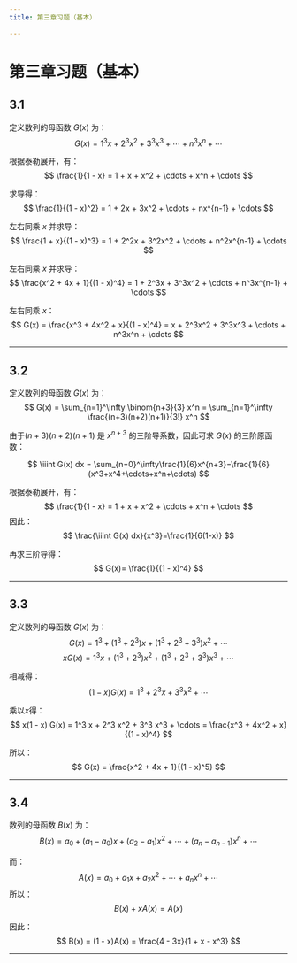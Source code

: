 ```yaml
---
title: 第三章习题（基本）

---
```


# 第三章习题（基本）

## 3.1
定义数列的母函数 $G(x)$ 为：
$$
G(x) = 1^3x + 2^3x^2 + 3^3x^3 + \cdots + n^3x^n + \cdots
$$

根据泰勒展开，有：
$$
\frac{1}{1 - x} = 1 + x + x^2 + \cdots + x^n + \cdots
$$

求导得：
$$
\frac{1}{(1 - x)^2} = 1 + 2x + 3x^2 + \cdots + nx^{n-1} + \cdots 
$$

左右同乘 $x$ 并求导：
$$
\frac{1 + x}{(1 - x)^3} = 1 + 2^2x + 3^2x^2 + \cdots + n^2x^{n-1} + \cdots 
$$

左右同乘 $x$ 并求导：
$$
\frac{x^2 + 4x + 1}{(1 - x)^4} = 1 + 2^3x + 3^3x^2 + \cdots + n^3x^{n-1} + \cdots 
$$

左右同乘 $x$：
$$
G(x) = \frac{x^3 + 4x^2 + x}{(1 - x)^4} = x + 2^3x^2 + 3^3x^3 + \cdots + n^3x^n + \cdots 
$$
  
---

## 3.2

定义数列的母函数 $G(x)$ 为：
$$
G(x) = \sum_{n=1}^\infty \binom{n+3}{3} x^n = \sum_{n=1}^\infty \frac{(n+3)(n+2)(n+1)}{3!} x^n
$$

由于$(n+3)(n+2)(n+1)$ 是 $x^{n+3}$ 的三阶导系数，因此可求 $G(x)$ 的三阶原函数：

$$
\iiint G(x) dx = \sum_{n=0}^\infty\frac{1}{6}x^{n+3}=\frac{1}{6}(x^3+x^4+\cdots+x^n+\cdots)
$$

根据泰勒展开，有：
$$
\frac{1}{1 - x} = 1 + x + x^2 + \cdots + x^n + \cdots
$$
因此：
$$
\frac{\iiint G(x) dx}{x^3}=\frac{1}{6(1-x)}
$$

再求三阶导得：
$$
G(x)= \frac{1}{(1 - x)^4} 
$$

---

## 3.3

定义数列的母函数 $G(x)$ 为：
$$
G(x) = 1^3 + \left( 1^3 + 2^3 \right)x + \left( 1^3 + 2^3 + 3^3 \right)x^2 + \cdots
$$
$$
xG(x) = 1^3 x + \left( 1^3 + 2^3 \right)x^2 + \left( 1^3 + 2^3 + 3^3 \right)x^3 + \cdots
$$

相减得：
$$
(1 - x) G(x) = 1^3 + 2^3 x + 3^3 x^2 + \cdots
$$

乘以$x$得：
$$
x(1 - x) G(x) = 1^3 x + 2^3 x^2 + 3^3 x^3 + \cdots = \frac{x^3 + 4x^2 + x}{(1 - x)^4}
$$

所以：
$$
G(x) = \frac{x^2 + 4x + 1}{(1 - x)^5}
$$

---

## 3.4

数列的母函数 $B(x)$ 为：
$$
B(x) = a_0 + (a_1 - a_0)x + (a_2 - a_1)x^2 + \cdots + (a_{n} - a_{n-1})x^n + \cdots
$$

而：
$$
A(x) = a_0 + a_1x + a_2x^2 + \cdots + a_{n}x^n + \cdots
$$
所以：
$$
B(x) + xA(x) = A(x)
$$

因此：
$$
B(x) = (1 - x)A(x) = \frac{4 - 3x}{1 + x - x^3}
$$

---
